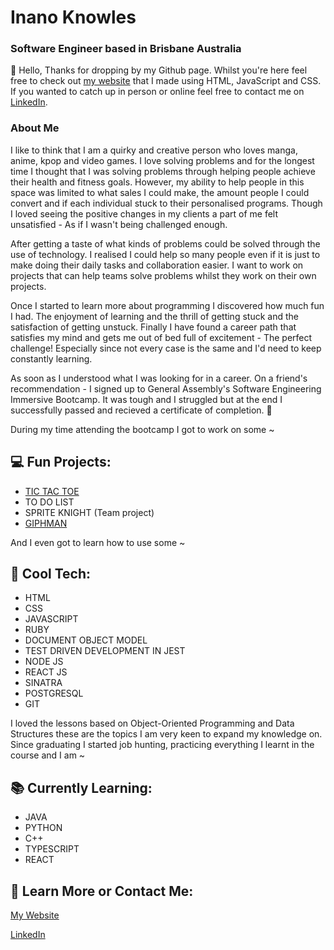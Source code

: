 # Inano Knowles

### Software Engineer based in Brisbane Australia
:wave: Hello, Thanks for dropping by my Github page.
Whilst you're here feel free to check out [my website](https://inanoknowles.github.io/) that I made using HTML, JavaScript and CSS. If you wanted to catch up in person or online feel free to contact me on [LinkedIn](https://https://www.linkedin.com/in/inanoknowles/).

### About Me
I like to think that I am a quirky and creative person who loves manga, anime, kpop and video games. I love solving problems and for the longest time I thought that I was solving problems through helping people achieve their health and fitness goals. However, my ability to help people in this space was limited to what sales I could make, the amount people I could convert and if each individual stuck to their personalised programs. Though I loved seeing the positive changes in my clients a part of me felt unsatisfied - As if I wasn't being challenged enough.

After getting a taste of what kinds of problems could be solved through the use of technology. I realised I could help so many people even if it is just to make doing their daily tasks and collaboration easier. I want to work on projects that can help teams solve problems whilst they work on their own projects.

Once I started to learn more about programming I discovered how much fun I had. The enjoyment of learning and the thrill of getting stuck and the satisfaction of getting unstuck. Finally I have found a career path that satisfies my mind and gets me out of bed full of excitement - The perfect challenge! Especially since not every case is the same and I'd need to keep constantly learning.

As soon as I understood what I was looking for in a career. On a friend's recommendation - I signed up to General Assembly's Software Engineering Immersive Bootcamp. It was tough and I struggled but at the end I successfully passed and recieved a certificate of completion. :tada: 

During my time attending the bootcamp I got to work on some ~

## :computer: Fun Projects:
- [TIC TAC TOE](https://inanoknowles.github.io/Tic_Tac_Toe/)
- TO DO LIST
- SPRITE KNIGHT (Team project)
- [GIPHMAN](https://inanos-giphman.surge.sh/)

And I even got to learn how to use some ~

## :rocket: Cool Tech:
- HTML
- CSS
- JAVASCRIPT
- RUBY
- DOCUMENT OBJECT MODEL
- TEST DRIVEN DEVELOPMENT IN JEST
- NODE JS
- REACT JS
- SINATRA
- POSTGRESQL
- GIT

I loved the lessons based on Object-Oriented Programming and Data Structures these are the topics I am very keen to expand my knowledge on. Since graduating I started job hunting, practicing everything I learnt in the course and I am ~

## :books: Currently Learning:
- JAVA
- PYTHON
- C++
- TYPESCRIPT
- REACT

## :pushpin: Learn More or Contact Me:

[My Website](https://inanoknowles.github.io/)

[LinkedIn](https://https://www.linkedin.com/in/inanoknowles/)
